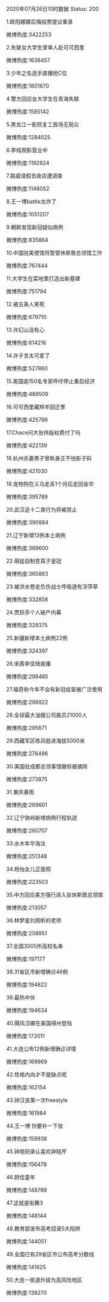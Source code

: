 2020年07月26日10时数据
Status: 200

1.欧阳娜娜后悔投票提议重录

微博热度:3422253

2.失联女大学生曾单人赴可可西里

微博热度:1638457

3.少年之名选手直播抢C位

微博热度:1601670

4.警方回应女大学生在青海失联

微博热度:1585142

5.黑龙江一影院复工首场无观众

微博热度:1284025

6.李纯观影营业中

微博热度:1192924

7.路威请假去夜店遭调查

微博热度:1148052

8.王一博battle太炸了

微博热度:1051207

9.朝鲜发现新冠疑似病例

微博热度:835864

10.中国驻美使馆将暂管休斯敦总领馆工作

微博热度:767444

11.大学生在菜地里打造出新基建

微博热度:751794

12.被五条人笑死

微博热度:679710

13.许幻山没有心

微博热度:614216

14.许子言太可爱了

微博热度:527860

15.美国逾150名专家呼吁停止重启经济

微博热度:489509

16.可可西里藏羚羊回迁季

微博热度:425786

17.Chace问大张伟版权费付了吗

微博热度:422139

18.杭州杀妻男子曾称身正不怕影子斜

微博热度:421030

19.宠物狗在义乌走丢1个月后走回金华

微博热度:395789

20.武汉这十二类行为将被禁止

微博热度:390884

21.辽宁新增13例本土病例

微博热度:369600

22.萌娃自制苍耳子皇冠

微博热度:365883

23.被洪水卷走负伤战士呼吸道有浮萍草

微博热度:332858

24.贾跃亭个人破产内幕

微博热度:329375

25.新疆新增本土病例22例

微博热度:324397

26.宋茜李佳琦直播

微博热度:298485

27.福奇称今年不会有新冠疫苗被广泛使用

微博热度:296922

28.全球最大油服公司裁员21000人

微博热度:295671

29.西藏军区练兵挺进海拔5000米

微博热度:278496

30.美国驻成都总领事馆徽标被摘除

微博热度:273875

31.重庆暴雨

微博热度:269601

32.辽宁铁岭新增病例行程轨迹

微博热度:260707

33.水木年华淘汰

微博热度:251348

34.杨怡女儿正面照

微博热度:223503

35.中方回应美方强行进入驻休斯敦总领馆

微博热度:213057

36.林梦是刘雨昕的老师

微博热度:208951

37.全国3005所高校名单

微博热度:197177

38.31省区市新增确诊46例

微博热度:194822

39.最热中伏

微博热度:194634

40.飓风汉娜在美国得州登陆

微博热度:172011

41.大连公布12例新增确诊详情

微博热度:169969

42.性格内向才不是缺点呢

微博热度:162154

43.钟汉良第一次freestyle

微博热度:161984

44.王一博 你要补一下妆

微博热度:159938

45.钟晓阳承认喜欢钟晓芹

微博热度:156478

46.顾佳童年

微博热度:148789

47.这就是街舞3

微博热度:148144

48.教育部发布高考招录5大陷阱

微博热度:144051

49.全国已有29省区市公布高考分数线

微博热度:141625

50.大连一街道升级为高风险地区

微博热度:139270

